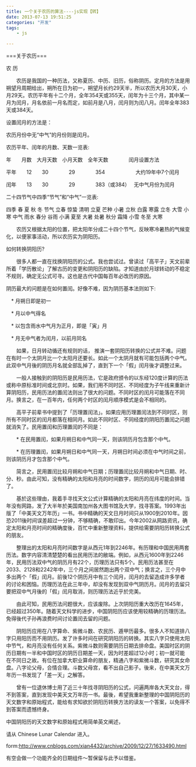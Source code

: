 ```yaml
---
title: 一个关于农历的算法----js实现【转】
date: 2013-07-13 19:51:25
categories: "开发"
tags:
	- js

---
```


<!-- 中国农历开始 -->

<SCRIPT language=JavaScript>

<!--

var lunarInfo=new Array(

0x04bd8,0x04ae0,0x0a570,0x054d5,0x0d260,0x0d950,0x16554,0x056a0,0x09ad0,0x055d2,

0x04ae0,0x0a5b6,0x0a4d0,0x0d250,0x1d255,0x0b540,0x0d6a0,0x0ada2,0x095b0,0x14977,

0x04970,0x0a4b0,0x0b4b5,0x06a50,0x06d40,0x1ab54,0x02b60,0x09570,0x052f2,0x04970,

0x06566,0x0d4a0,0x0ea50,0x06e95,0x05ad0,0x02b60,0x186e3,0x092e0,0x1c8d7,0x0c950,

0x0d4a0,0x1d8a6,0x0b550,0x056a0,0x1a5b4,0x025d0,0x092d0,0x0d2b2,0x0a950,0x0b557,

0x06ca0,0x0b550,0x15355,0x04da0,0x0a5d0,0x14573,0x052d0,0x0a9a8,0x0e950,0x06aa0,

0x0aea6,0x0ab50,0x04b60,0x0aae4,0x0a570,0x05260,0x0f263,0x0d950,0x05b57,0x056a0,

0x096d0,0x04dd5,0x04ad0,0x0a4d0,0x0d4d4,0x0d250,0x0d558,0x0b540,0x0b5a0,0x195a6,

0x095b0,0x049b0,0x0a974,0x0a4b0,0x0b27a,0x06a50,0x06d40,0x0af46,0x0ab60,0x09570,

0x04af5,0x04970,0x064b0,0x074a3,0x0ea50,0x06b58,0x055c0,0x0ab60,0x096d5,0x092e0,

0x0c960,0x0d954,0x0d4a0,0x0da50,0x07552,0x056a0,0x0abb7,0x025d0,0x092d0,0x0cab5,

0x0a950,0x0b4a0,0x0baa4,0x0ad50,0x055d9,0x04ba0,0x0a5b0,0x15176,0x052b0,0x0a930,

0x07954,0x06aa0,0x0ad50,0x05b52,0x04b60,0x0a6e6,0x0a4e0,0x0d260,0x0ea65,0x0d530,

0x05aa0,0x076a3,0x096d0,0x04bd7,0x04ad0,0x0a4d0,0x1d0b6,0x0d250,0x0d520,0x0dd45,

0x0b5a0,0x056d0,0x055b2,0x049b0,0x0a577,0x0a4b0,0x0aa50,0x1b255,0x06d20,0x0ada0)

var Animals=new Array("鼠","牛","虎","兔","龙","蛇","马","羊","猴","鸡","狗","猪");

var Gan=new Array("甲","乙","丙","丁","戊","己","庚","辛","壬","癸");

var Zhi=new Array("子","丑","寅","卯","辰","巳","午","未","申","酉","戌","亥");

var now = new Date();

var SY = now.getYear();

var SM = now.getMonth();

var SD = now.getDate();


function cyclical(num) \{ return(Gan\[num%10\]+Zhi\[num%12\]) \} //==== 传入 offset 传回干支, 0=甲子

//==== 传回农历 y年的总天数

function lYearDays(y) \{

var i, sum = 348

for(i=0x8000; i>0x8; i>>=1) sum += (lunarInfo\[y-1900\] & i)? 1: 0

return(sum+leapDays(y))

\}


//==== 传回农历 y年闰月的天数

function leapDays(y) \{

if(leapMonth(y)) return((lunarInfo\[y-1900\] & 0x10000)? 30: 29)

else return(0)

\}


//==== 传回农历 y年闰哪个月 1-12 , 没闰传回 0

function leapMonth(y) \{ return(lunarInfo\[y-1900\] & 0xf)\}


//====================================== 传回农历 y年m月的总天数

function monthDays(y,m) \{ return( (lunarInfo\[y-1900\] & (0x10000>>m))? 30: 29 )\}


//==== 算出农历, 传入日期物件, 传回农历日期物件

// 该物件属性有 .year .month .day .isLeap .yearCyl .dayCyl .monCyl

function Lunar(objDate) \{

var i, leap=0, temp=0

var baseDate = new Date(1900,0,31)

var offset = (objDate - baseDate)/86400000


this.dayCyl = offset + 40

this.monCyl = 14


for(i=1900; i<2050 && offset>0; i++) \{

temp = lYearDays(i)

offset -= temp

this.monCyl += 12

\}

if(offset<0) \{

offset += temp;

i--;

this.monCyl -= 12

\}


this.year = i

this.yearCyl = i-1864


leap = leapMonth(i) //闰哪个月

this.isLeap = false


for(i=1; i<13 && offset>0; i++) \{

//闰月

if(leap>0 && i==(leap+1) && this.isLeap==false)

\{ --i; this.isLeap = true; temp = leapDays(this.year); \}

else

\{ temp = monthDays(this.year, i); \}


//解除闰月

if(this.isLeap==true && i==(leap+1)) this.isLeap = false


offset -= temp

if(this.isLeap == false) this.monCyl ++

\}


if(offset==0 && leap>0 && i==leap+1)

if(this.isLeap)

\{ this.isLeap = false; \}

else

\{ this.isLeap = true; --i; --this.monCyl;\}


if(offset<0)\{ offset += temp; --i; --this.monCyl; \}


this.month = i

this.day = offset + 1

\}


function YYMMDD()\{

var cl = '<font color="green" STYLE="font-size:13pt;">';

if (now.getDay() == 0) cl = '<font color="\#c00000" STYLE="font-size:13pt;">';

if (now.getDay() == 6) cl = '<font color="green" STYLE="font-size:13pt;">';

return(cl+SY+'年'+(SM+1)+'月'+'</font>');

\}

function weekday()\{

var day = new Array("星期日","星期一","星期二","星期三","星期四","星期五","星期六");

var cl = '<font color="green" STYLE="font-size:9pt;">';

if (now.getDay() == 0) cl = '<font color="green" STYLE="font-size:9pt;">';

if (now.getDay() == 6) cl = '<font color="red" STYLE="font-size:9pt;">';

return(cl+ day\[now.getDay()\]+ '</font>');

\}

//==== 中文日期

function cDay(m,d)\{

var nStr1 = new Array('日','一','二','三','四','五','六','七','八','九','十');

var nStr2 = new Array('初','十','廿','卅','　');

var s;

if (m>10)\{s = '十'+nStr1\[m-10\]\} else \{s = nStr1\[m\]\} s += '月'

switch (d) \{

case 10:s += '初十'; break;

case 20:s += '二十'; break;

case 30:s += '三十'; break;

default:s += nStr2\[Math.floor(d/10)\]; s += nStr1\[d%10\];

\}

return(s);

\}

function solarDay1()\{

var sDObj = new Date(SY,SM,SD);

var lDObj = new Lunar(sDObj);

var cl = '<font color="\#9933CC" STYLE="font-size:9pt;">';

var tt = '【'+Animals\[(SY-4)%12\]+'】'+cyclical(lDObj.monCyl)+'月 '+cyclical(lDObj.dayCyl++)+'日' ;

return(cl+tt+'</font>');

\}

function solarDay2()\{

var sDObj = new Date(SY,SM,SD);

var lDObj = new Lunar(sDObj);

var cl = '<font color="green" STYLE="font-size:9pt;">';

//农历BB'+(cld\[d\].isLeap?'闰 ':' ')+cld\[d\].lMonth+' 月 '+cld\[d\].lDay+' 日

var tt = cyclical(SY-1900+36)+'年 '+cDay(lDObj.month,lDObj.day);

return(cl+tt+'</font>');

\}

function solarDay3()\{

var sTermInfo = new Array(0,21208,42467,63836,85337,107014,128867,150921,173149,195551,218072,240693,263343,285989,308563,331033,353350,375494,397447,419210,440795,462224,483532,504758)

var solarTerm = new Array("小寒","大寒","立春","雨水","惊蛰","春分","清明","谷雨","立夏","小满","芒种","夏至","小暑","大暑","立秋","处暑","白露","秋分","寒露","霜降","立冬","小雪","大雪","冬至")

var lFtv = new Array("0101\*春节","0115 元宵节","0505 端午节","0707 七夕情人节","0715 中元节","0815 中秋节","0909 重阳节","1208 腊八节","1224 小年","0100\*除夕")

var sFtv = new Array("0101\*元旦","0214 情人节","0308 妇女节","0309 偶今天又长一岁拉","0312 植树节","0315 消费者权益日","0401 愚人节","0418 MM的生日","0501 劳动节","0504 青年节","0512 护士节","0601 儿童节","0701 建党节 香港回归纪念","0801 建军节","0808 父亲节","0909 毛席逝世纪念","0910 教师节","0928 孔子诞辰","1001\*国庆节",

"1006 老人节","1024 联合国日","1112 孙中山诞辰","1220 澳门回归纪念","1225 圣诞节","1226 毛席诞辰")


var sDObj = new Date(SY,SM,SD);

var lDObj = new Lunar(sDObj);

var lDPOS = new Array(3)

var festival='',solarTerms='',solarFestival='',lunarFestival='',tmp1,tmp2;

//农历节日

for(i in lFtv)

if(lFtv\[i\].match(/^(\\d\{2\})(.\{2\})(\[\\s\\\*\])(.+)$/)) \{

tmp1=Number(RegExp.$1)-lDObj.month

tmp2=Number(RegExp.$2)-lDObj.day

if(tmp1==0 && tmp2==0) lunarFestival=RegExp.$4

\}

//国历节日

for(i in sFtv)

if(sFtv\[i\].match(/^(\\d\{2\})(\\d\{2\})(\[\\s\\\*\])(.+)$/))\{

tmp1=Number(RegExp.$1)-(SM+1)

tmp2=Number(RegExp.$2)-SD

if(tmp1==0 && tmp2==0) solarFestival = RegExp.$4

\}

//节气

tmp1 = new Date((31556925974.7\*(SY-1900)+sTermInfo\[SM\*2+1\]\*60000)+Date.UTC(1900,0,6,2,5))

tmp2 = tmp1.getUTCDate()

if (tmp2==SD) solarTerms = solarTerm\[SM\*2+1\]

tmp1 = new Date((31556925974.7\*(SY-1900)+sTermInfo\[SM\*2\]\*60000)+Date.UTC(1900,0,6,2,5))

tmp2= tmp1.getUTCDate()

if (tmp2==SD) solarTerms = solarTerm\[SM\*2\]


if(solarTerms == '' && solarFestival == '' && lunarFestival == '')

festival = '';

else

festival = '<TABLE WIDTH=100% BORDER=0 CELLPADDING=2 CELLSPACING=0 BGCOLOR="\#CCFFCC"><TR><TD align=center><marquee direction=left scrolldelay=120 behavior=alternate>'+

'<FONT COLOR="\#FF33FF" STYLE="font-size:9pt;"><b>'+solarTerms + ' ' + solarFestival + ' ' + lunarFestival+'</b></FONT></marquee></TD>'+

'</TR></TABLE>';

var cl = '<font color="green" STYLE="font-size:9pt;">';

return(cl+festival+'</font>');

\}


//显示当前时间

function CurentTime()

\{

var now = new Date();

var hh = now.getHours();

var mm = now.getMinutes();

var ss = now.getTime() % 60000;

ss = (ss - (ss % 1000)) / 1000;

var clock = hh+':';

if (mm < 10) clock += '0';

clock += mm+':';

if (ss < 10) clock += '0';

clock += ss;

return(clock);

\}


function refreshCalendarClock() //

\{

document.all.ClockTime.innerHTML = CurentTime();

\}

//显示当前时间


function setCalendar()\{

document.write("<table border='1' cellspacing='3' width='180' bordercolor='\#009B00' bgcolor='\#FFFFFF' height='110' cellpadding='2'");

document.write("<tr><td align='center'><b>"+YYMMDD()+"<br><font face='Arial' size='6' color=\#FF8040>"+SD+"</font><br>");

document.write(weekday()+"<br><font id=ClockTime color=red></font>"+"<br></b>");

document.write(solarDay1()+"<br>"+solarDay2()+"<br>"+solarDay3()+"</td></tr></table>");


\}

setCalendar();

setInterval('refreshCalendarClock()',1000);//1秒钟刷新1次当前时间

//-->

</SCRIPT>

<!--结束-->


===关于农历===


农 历

　　农历是我国的一种历法，又称夏历、中历、旧历，俗称阴历。定月的方法是用朔望月周期给出，朔所在日为初一，朔望月长约29天半，所以农历大月30天，小月29天。农历平年有十二个月，全年354天或355天，闰年为十三个月，其中某一月为闰月，月名依前一月名而定，如前月是八月，闰月则为闰八月。闰年全年383天或384天。


设置闰月的方法是：

农历月份中无“中气”的月份则是闰月。

农历平年、闰年的月数、天数一览表:


年　　月数　大月天数　小月天数　全年天数　　　　闰月设置方法

平年　　12　　30　　　　29　　　　354　　　　　　大约19年中7个闰月

闰年　　13　　30　　　　29　　　　383（或384）　 无中气月份为闰月


二十四节气中四季“节气”和“中气”一览表:


四季 春 夏 秋 冬 节气 立春 惊蛰 清明 立夏 芒种 小暑 立秋 白露 寒露 立冬 大雪 小寒 中气 雨水 春分 谷雨 小满 夏至 大暑 处暑 秋分 霜降 小雪 冬至 大寒


　　农历又根据太阳的位置，把太阳年分成二十四个节气，反映寒冷暑热的气候变化，以便家事活动，所以农历实为阴阳历。

如何转换阴阳历?

　　很多人都一直在找换阴阳历的公式。我也尝试过。曾读过「高平子」天文前辈所着「学历散论」了解古历的变更和阴阳历的缺陷。才知道由於月球转动的不稳定不规则，确定无公式可寻。这也是古代中国每百年必改历的原因。

阴历最大的问题是在如何置闰。好像不难，因为阴历基本法则如下:

　\* 月朔日即是初一

　\* 月以中气得名

　\* 以包含雨水中气月为正月，即是「寅」月

　\* 月无中气者为闰月，以前月同名

　　如果，日月转动循还有规则的话， 推演一套阴阳历转换的公式并不难。问题在有时一个太阴月比一个太阳月还要长。如此一个太阴月就有可能包括两个中气。此双中气月後的阴历月名就全部乱掉了，直到下一个「假」闰月後才调整过来。

　　一般人接触到的阴阳历是民用历法，它是政府颁令的以东经120度计算的历法或称中原标准时间或北京时。如果，我们用不同时区、不同经度为子午线来重新计算阴阳历，民用历法的置闰法则出了很大的问题。不同时区的闰月可能落在不同月。换言之，在一百年内，任何两个时区的闰月顺序模式是会不相同的。


　　高平子前辈书中提到了「历理置闰法」。如果应用历理置闰法到不同时区，则所有不同时区的闰月都落在相同月。如此不同时区、不同经度的阴阳历置闰之问题就消失了。民用置闰和历理置闰的不同是：

　　\* 在民用置闰，如果月朔日和中气同一天，则该阴历月包含那个中气。

　　\* 在历理置闰，如果月朔日和中气同一天，月朔日时间必须在中气时间之前，则该阴历月才包含那个中气。

　　简言之，民用置闰比较月朔和中气日期；历理置闰比较月朔和中气日期、时、分、秒。由此可知，没有精确的太阳和月亮的时间数字，阴历的闰月可能会排错了。

　　基於这些理由，我着手寻找天文公式计算精确的太阳和月亮在纬度的时间。当年没有网路，发了大半年於美国南加州各大图书馆及大学，找寻答案。1993年出版了「中美天文万年历」一书。书中精确的天文日月时间只从1900到2010年。因恐2011後时间误差超过一分钟，不够精确，不敢印出。今年2002从网路资讯，确定太阳和月亮时间的精确度後，百忙中重新整理资料，提供给需要阴阳历转换公式的朋友。

　　整理出的太阳和月亮时间数字是从西元1年到2246年。有历理和中国民用两套历法。数字内容清清楚楚的看出民用历法的敝端。例如，从西元1600年到2246年，民用历法双中气的阴历月有22个，历理历法只有5个。民用历法甚至在2033、2128和2242年中，三个月之间居然跑出两个双中气；换言之，三个月中多出两个「假」闰月。前後12个阴历月中有三个闰月，闰月的去留造成许多学者的讨论和困恼。历理历法在此三年中，却没有发现到双中气阴历月。闰月的去留只要把双中气月後的「假」闰月取消，则历理历法近乎於完美。

　　由此可知，民用历法问题很大，应该废除。上次阴阳历重大改历在1645年，已经超过350年。随着天文科学的进步，中国阴阳历应该使用较精确的历理历法。免得後代子孙再浪费时间讨论置闰去留的问题。

　　阴阳历应用在八字算命、紫微斗数、农民历、遁甲历最多。很多人不知道排八字只用阳历而不用阴历。发了许多时间在研究阴阳历的转换。其实八字只使用太阳中节气，和月亮没有任何关系。紫微斗数则需要阴历日期去排命盘。美国时区的阴历日期有一半和中国时区的阴历日期差一天，因为时差超过12小时；初一就可能在不同日之故。有位在加拿大职业算命的朋友，精通八字和紫微斗数，研究其女命盘。八字论父母，合情合理。斗数父母宫，看不出自己影子。後来，在中美天文万年历一书发现了「差一天」之解答。

　　曾有一位退休博士用了近三十年找寻阴阳历的公式，问遍两岸各大天文台，得不到答案，直到发现中美天文万年历一书。最後，希望我重新整理的中国阴阳历的天文数字和原始程式，能给有求知欲於阴阳历转换方法的读友一个答案，以免得不到答案而遗憾终身。


中国阴阳历的天文数字和原始程式用简单英文阐述，

请从 Chinese Lunar Calendar 进入。

form:http://www.cnblogs.com/xian4432/archive/2009/12/27/1633490.html

有空会做一个功能齐全的日期组件～暂保留与此予以借鉴。